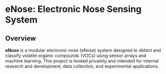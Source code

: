 # eNose: Electronic Nose Sensing System

## Overview

**eNose** is a modular electronic nose (eNose) system designed to detect and classify volatile organic compounds (VOCs) using sensor arrays and machine learning. This project is hosted privately and intended for internal research and development, data collection, and experimental applications.




